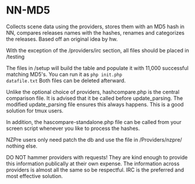 NN-MD5
======

Collects scene data using the providers, stores them with an MD5 hash in NN, compares releases names with the hashes, renames and categorizes the releases. Based off an original idea by hw.

With the exception of the /providers/irc section, all files should be placed in /testing 

The files in /setup will build the table and populate it with 11,000 successful matching MD5's. You can run it as <code>php init.php datafile.txt</code> Both files can be deleted afterward.


Unlike the optional choice of providers, hashcompare.php is the central comparison file. It is advised that it be called before update_parsing. The modified update_parsing file ensures this always happens. This is a good solution for tmux users.

In addition, the hascompare-standalone.php file can be called from your screen script whenever you like to process the hashes.

NZPre users only need patch the db and use the file in /Providers/nzpre/ nothing else.

DO NOT hammer providers with requests! They are kind enough to provide this information publically at their own expense. The information across providers is almost all the same so be respectful. IRC is the preferred and most effective solution.


